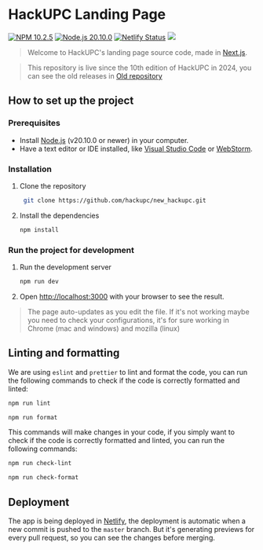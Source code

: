 # HackUPC Landing Page

[![NPM 10.2.5](https://img.shields.io/badge/npm-10.1.0-blue.svg)](https://www.npmjs.com/package/npm/v/10.1.0)
[![Node.js 20.10.0](https://img.shields.io/badge/node-14.17.0-green.svg)](https://nodejs.org/en/download/releases/)
[![Netlify Status](https://api.netlify.com/api/v1/badges/5865fbbe-4f1a-41b2-ac97-b787dd7feb3c/deploy-status)](https://app.netlify.com/sites/roaring-valkyrie-eb612f/deploys)
[![](https://github.com/hackupc/new_hackupc/actions/workflows/hackupc_ci.yml/badge.svg)](https://github.com/hackupc/new_hackupc/actions/workflows/hackupc_ci.yml)


> Welcome to HackUPC's landing page source code, made in [Next.js](https://nextjs.org/).

> This repository is live since the 10th edition of HackUPC in 2024, you can see the old releases in [Old repository]()

## How to set up the project

### Prerequisites

- Install [Node.js](https://nodejs.org/en/download/) (v20.10.0 or newer) in your computer.
- Have a text editor or IDE installed, like [Visual Studio Code](https://code.visualstudio.com/) or [WebStorm](https://www.jetbrains.com/webstorm/).

### Installation

1. Clone the repository

   ```bash
    git clone https://github.com/hackupc/new_hackupc.git
   ```

2. Install the dependencies

   ```bash
   npm install
   ```

### Run the project for development

1. Run the development server

   ```bash
   npm run dev
   ```

2. Open [http://localhost:3000](http://localhost:3000) with your browser to see the result.

> The page auto-updates as you edit the file. If it's not working maybe you need to check your configurations, it's for sure working in Chrome (mac and windows) and mozilla (linux)

## Linting and formatting

We are using `eslint` and `prettier` to lint and format the code, you can run the following commands to check if the code is correctly formatted and linted:

```bash
npm run lint
```

```bash
npm run format
```

This commands will make changes in your code, if you simply want to check if the code is correctly formatted and linted, you can run the following commands:

```bash
npm run check-lint
```

```bash
npm run check-format
```

## Deployment

The app is being deployed in [Netlify](https://www.netlify.com/), the deployment is automatic when a new commit is pushed to the `master` branch. But it's generating previews for every pull request, so you can see the changes before merging.
